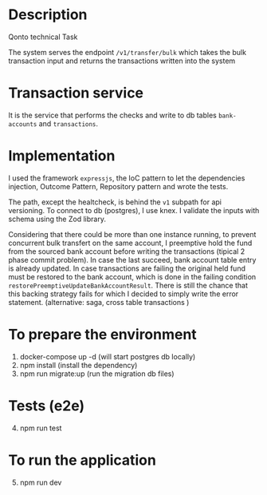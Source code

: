 # Description

Qonto technical Task

The system serves the endpoint `/v1/transfer/bulk` which takes the bulk transaction input and returns the transactions written into the system

# Transaction service

It is the service that performs the checks and write to db tables `bank-accounts` and `transactions`.

# Implementation

I used the framework `expressjs`, the IoC pattern to let the dependencies injection, Outcome Pattern, Repository pattern and wrote the tests.

The path, except the healtcheck, is behind the `v1` subpath for api versioning.
To connect to db (postgres), I use knex.
I validate the inputs with schema using the Zod library.

Considering that there could be more than one instance running, to prevent concurrent bulk transfert on the same account, I preemptive hold the fund from the sourced bank account before writing the transactions (tipical 2 phase commit problem). In case the last succeed, bank account table entry is already updated. In case transactions are failing the original held fund must be restored to the bank account, which is done in the failing condition `restorePreemptiveUpdateBankAccountResult`. There is still the chance that this backing strategy fails for which I decided to simply write the error statement. (alternative: saga, cross table transactions )

# To prepare the environment

1. docker-compose up -d (will start postgres db locally)
2. npm install (install the dependency)
3. npm run migrate:up (run the migration db files)

# Tests (e2e)

4. npm run test

# To run the application

5. npm run dev
